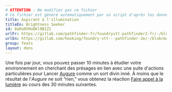 ```yaml
---
# ATTENTION : Ne modifiez pas ce fichier
# Ce fichier est généré automatiquement par un script d'après les données du module Foundry VTT officiel et de sa traduction
title: Aspirant à l'illumination
titleEn: Brightness Seeker
id: 8aRa9VHoDKl9B1Z1
urlFr: https://gitlab.com/pathfinder-fr/foundryvtt-pathfinder2-fr/-/blob/master/data/feats/8aRa9VHoDKl9B1Z1.htm
urlEn: https://gitlab.com/hooking/foundry-vtt---pathfinder-2e/-/blob/master/packs/data/feats.db/brightness-seeker.json
group: feats
layout: dons
---
```

Une fois par jour, vous pouvez passer 10 minutes à étudier votre environnement en cherchant des présages en lien avec une suite d'actions particulières pour Lancer [Augure](../spells/augure.md) comme un sort divin inné. À moins que le résultat de l'<em>Augure</em> ne soit “rien,” vous obtenez la réaction [Faire appel à la lumière](../actions/faire-appel-à-la-lumière.md) au cours des 30 minutes suivantes.


